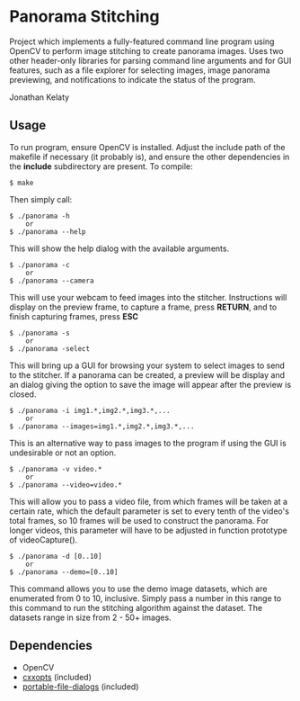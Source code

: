 # Panorama Stitching

Project which implements a fully-featured command line program using OpenCV to perform image stitching to create panorama images. Uses two other header-only libraries for parsing command line arguments and for GUI features, such as a file explorer for selecting images, image panorama previewing, and notifications to indicate the status of the program.

Jonathan Kelaty

## Usage

To run program, ensure OpenCV is installed. Adjust the include path of the makefile if necessary (it probably is), and ensure the other dependencies in the **include** subdirectory are present. To compile:

```
$ make
```

Then simply call:

```
$ ./panorama -h
    or
$ ./panorama --help
```

This will show the help dialog with the available arguments.

```
$ ./panorama -c
    or
$ ./panorama --camera
```

This will use your webcam to feed images into the stitcher. Instructions will display on the preview frame, to capture a frame, press **RETURN**, and to finish capturing frames, press **ESC**

```
$ ./panorama -s
    or
$ ./panorama -select
```

This will bring up a GUI for browsing your system to select images to send to the stitcher. If a panorama can be created, a preview will be display and an dialog giving the option to save the image will appear after the preview is closed.

```
$ ./panorama -i img1.*,img2.*,img3.*,...
    or
$ ./panorama --images=img1.*,img2.*,img3.*,...
```

This is an alternative way to pass images to the program if using the GUI is undesirable or not an option.

```
$ ./panorama -v video.*
    or
$ ./panorama --video=video.*
```

This will allow you to pass a video file, from which frames will be taken at a certain rate, which the default parameter is set to every tenth of the video's total frames, so 10 frames will be used to construct the panorama. For longer videos, this parameter will have to be adjusted in function prototype of videoCapture().

```
$ ./panorama -d [0..10]
    or
$ ./panorama --demo=[0..10]
```

This command allows you to use the demo image datasets, which are enumerated from 0 to 10, inclusive. Simply pass a number in this range to this command to run the stitching algorithm against the dataset. The datasets range in size from 2 - 50+ images.

## Dependencies

- OpenCV
- <a href="https://github.com/jarro2783/cxxopts" target="_blank">cxxopts</a> (included)
- <a href="https://github.com/samhocevar/portable-file-dialogs" target="_blank">portable-file-dialogs</a> (included)
